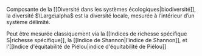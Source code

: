 Composante de la [[Diversité dans les systèmes écologiques|biodiversité]], la diversité $\Large\alpha$ est la diversité locale, mesurée à l’intérieur d’un système délimité.

Peut être mesurée classiquement via la [[Indices de richesse spécifique S|richesse spécifique]], la [[Indice de Shannon|l'indice de Shannon]], et l'[[Indice d'équitabilité de Piélou|indice d'équitabilité de Piélou]]
